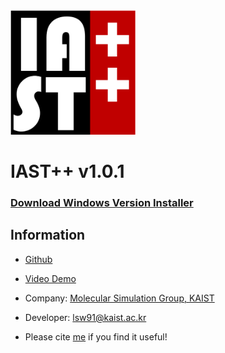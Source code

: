 <img src="images/Logo4.png" width="200">

# IAST++ v1.0.1

### [Download Windows Version Installer](https://github.com/Sangwon91/IASTpp/releases/download/v1.0.1/iastpp_1.0.1_windows_installer.exe)

## Information
* [Github](https://github.com/Sangwon91/IASTpp)
* [Video Demo](https://youtu.be/btTVnobOeWo)
* Company: [Molecular Simulation Group, KAIST](http://molsim.kaist.ac.kr)
* Developer: lsw91@kaist.ac.kr

* Please cite [me](https://link.springer.com/article/10.1007%2Fs11814-017-0269-9) if you find it useful!
